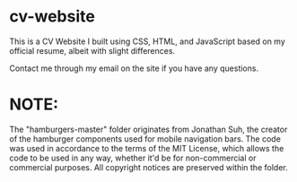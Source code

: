 # cv-website
This is a CV Website I built using CSS, HTML, and JavaScript based on my official resume, albeit with slight differences.

Contact me through my email on the site if you have any questions.

# NOTE: 

The "hamburgers-master" folder originates from Jonathan Suh, the creator of the hamburger components used for mobile navigation bars. The code was used in accordance to the terms of the MIT License, which allows the code to be used in any way, whether it'd be for non-commercial or commercial purposes. All copyright notices are preserved within the folder.
